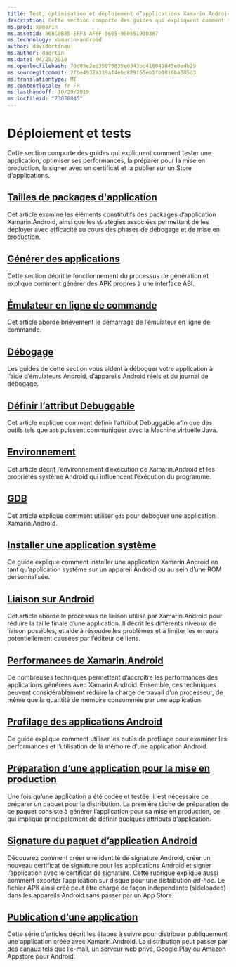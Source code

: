 ```yaml
---
title: Test, optimisation et déploiement d’applications Xamarin.Android
description: Cette section comporte des guides qui expliquent comment tester une application, optimiser ses performances, la préparer pour la mise en production, la signer avec un certificat et la publier sur un Store d'applications.
ms.prod: xamarin
ms.assetid: 568C0B85-EFF3-AF6F-5605-95055193D367
ms.technology: xamarin-android
author: davidortinau
ms.author: daortin
ms.date: 04/25/2018
ms.openlocfilehash: 70d03e2ed35970835e0343bc416041845e0edb29
ms.sourcegitcommit: 2fbe4932a319af4ebc829f65eb1fb1816ba305d3
ms.translationtype: MT
ms.contentlocale: fr-FR
ms.lasthandoff: 10/29/2019
ms.locfileid: "73028045"
---
```

# <a name="deployment-and-testing"></a>Déploiement et tests

Cette section comporte des guides qui expliquent comment tester une application, optimiser ses performances, la préparer pour la mise en production, la signer avec un certificat et la publier sur un Store d'applications.

## <a name="application-package-sizesapp-package-sizemd"></a>[Tailles de packages d'application](app-package-size.md)

Cet article examine les éléments constitutifs des packages d’application Xamarin.Android, ainsi que les stratégies associées permettant de les déployer avec efficacité au cours des phases de débogage et de mise en production.

## <a name="building-appsbuilding-appsindexmd"></a>[Générer des applications](building-apps/index.md)

Cette section décrit le fonctionnement du processus de génération et explique comment générer des APK propres à une interface ABI.

## <a name="command-line-emulatorcommand-line-emulatormd"></a>[Émulateur en ligne de commande](command-line-emulator.md)

Cet article aborde brièvement le démarrage de l’émulateur en ligne de commande.

## <a name="debuggingandroiddeploy-testdebuggingindexmd"></a>[Débogage](~/android/deploy-test/debugging/index.md)

Les guides de cette section vous aident à déboguer votre application à l’aide d’émulateurs Android, d’appareils Android réels et du journal de débogage.

## <a name="setting-the-debuggable-attributeandroiddeploy-testdebuggable-attributemd"></a>[Définir l’attribut Debuggable](~/android/deploy-test/debuggable-attribute.md)

Cet article explique comment définir l’attribut Debuggable afin que des outils tels que `adb` puissent communiquer avec la Machine virtuelle Java.

## <a name="environmentenvironmentmd"></a>[Environnement](environment.md)

Cet article décrit l’environnement d’exécution de Xamarin.Android et les propriétés système Android qui influencent l’exécution du programme.

## <a name="gdbgdbmd"></a>[GDB](gdb.md)

Cet article explique comment utiliser `gdb` pour déboguer une application Xamarin.Android.

## <a name="installing-a-system-appinstall-system-appmd"></a>[Installer une application système](install-system-app.md)

Ce guide explique comment installer une application Xamarin.Android en tant qu’application système sur un appareil Android ou au sein d’une ROM personnalisée.

## <a name="linking-on-androidlinkermd"></a>[Liaison sur Android](linker.md)

Cet article aborde le processus de liaison utilisé par Xamarin.Android pour réduire la taille finale d’une application. Il décrit les différents niveaux de liaison possibles, et aide à résoudre les problèmes et à limiter les erreurs potentiellement causées par l’éditeur de liens.

## <a name="xamarinandroid-performanceandroiddeploy-testperformancemd"></a>[Performances de Xamarin.Android](~/android/deploy-test/performance.md)

De nombreuses techniques permettent d’accroître les performances des applications générées avec Xamarin.Android. Ensemble, ces techniques peuvent considérablement réduire la charge de travail d’un processeur, de même que la quantité de mémoire consommée par une application.

## <a name="profiling-android-appsandroiddeploy-testprofilingmd"></a>[Profilage des applications Android](~/android/deploy-test/profiling.md)

Ce guide explique comment utiliser les outils de profilage pour examiner les performances et l’utilisation de la mémoire d’une application Android.

## <a name="preparing-an-application-for-releaseandroiddeploy-testrelease-prepindexmd"></a>[Préparation d’une application pour la mise en production](~/android/deploy-test/release-prep/index.md)

Une fois qu’une application a été codée et testée, il est nécessaire de préparer un paquet pour la distribution. La première tâche de préparation de ce paquet consiste à générer l’application pour sa mise en production, ce qui implique principalement de définir quelques attributs d’application.

## <a name="signing-the-android-application-packageandroiddeploy-testsigningindexmd"></a>[Signature du paquet d’application Android](~/android/deploy-test/signing/index.md)

Découvrez comment créer une identité de signature Android, créer un nouveau certificat de signature pour les applications Android et signer l’application avec le certificat de signature. Cette rubrique explique aussi comment exporter l’application sur disque pour une distribution *ad-hoc*. Le fichier APK ainsi créé peut être chargé de façon indépendante (sideloaded) dans les appareils Android sans passer par un App Store.

## <a name="publishing-an-applicationandroiddeploy-testpublishingindexmd"></a>[Publication d’une application](~/android/deploy-test/publishing/index.md)

Cette série d’articles décrit les étapes à suivre pour distribuer publiquement une application créée avec Xamarin.Android. La distribution peut passer par des canaux tels que l’e-mail, un serveur web privé, Google Play ou Amazon Appstore pour Android.
